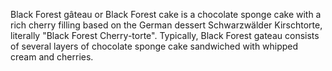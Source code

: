Black Forest gâteau or Black Forest cake is a chocolate sponge cake with a rich cherry filling based on the German dessert Schwarzwälder Kirschtorte, literally "Black Forest Cherry-torte". Typically, Black Forest gateau consists of several layers of chocolate sponge cake sandwiched with whipped cream and cherries.